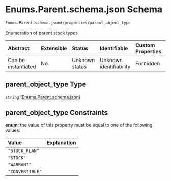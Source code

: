 # Enums.Parent.schema.json Schema

```txt
Enums.Parent.schema.json#/properties/parent_object_type
```

Enumeration of parent stock types

| Abstract            | Extensible | Status         | Identifiable            | Custom Properties | Additional Properties | Access Restrictions | Defined In                                                                           |
| :------------------ | :--------- | :------------- | :---------------------- | :---------------- | :-------------------- | :------------------ | :----------------------------------------------------------------------------------- |
| Can be instantiated | No         | Unknown status | Unknown identifiability | Forbidden         | Allowed               | none                | [StockParent.schema.json\*](../types/StockParent.schema.json "open original schema") |

## parent_object_type Type

`string` ([Enums.Parent.schema.json](stockparent-properties-enumsparentschemajson.md))

## parent_object_type Constraints

**enum**: the value of this property must be equal to one of the following values:

| Value           | Explanation |
| :-------------- | :---------- |
| `"STOCK_PLAN"`  |             |
| `"STOCK"`       |             |
| `"WARRANT"`     |             |
| `"CONVERTIBLE"` |             |
